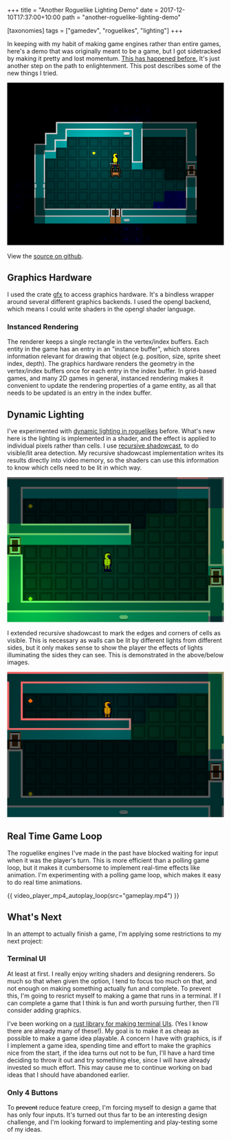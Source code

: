 +++
title = "Another Roguelike Lighting Demo"
date = 2017-12-10T17:37:00+10:00
path = "another-roguelike-lighting-demo"

[taxonomies]
tags = ["gamedev", "roguelikes", "lighting"]
+++

In keeping with my habit of making game engines rather than entire games, here's
a demo that was originally meant to be a game, but I got sidetracked by making
it pretty and lost momentum.
[This has happened before.](@/blog/post-mortem-of-abandoned-game/index.md) It's just another
step on the path to enlightenment. This post describes some of the new things I
tried.

![screenshot.png](screenshot.png)
<!-- more -->

View the [source on github](https://github.com/gridbugs/lighting-experiment).

## Graphics Hardware

I used the crate [gfx](https://github.com/gfx-rs/gfx) to access graphics hardware.
It's a bindless wrapper around several different graphics backends.
I used the opengl backend, which means I could write shaders in the opengl
shader language.

### Instanced Rendering

The renderer keeps a single rectangle in the vertex/index buffers.
Each entity in the game has an entry in an "instance buffer", which
stores information relevant for drawing that object (e.g. position, size, sprite
sheet index, depth). The graphics hardware renders the geometry in the
vertex/index buffers once for each entry in the index buffer.
In grid-based games, and many 2D games in general, instanced rendering makes it
convenient to update the rendering properties of a game entity, as all that
needs to be updated is an entry in the index buffer.


## Dynamic Lighting

I've experimented with 
[dynamic lighting in roguelikes](@/projects/roguelike-lighting-demo/index.md) before.
What's new here is the lighting is implemented in a shader, and the effect is
applied to individual pixels rather than cells. I use
[recursive shadowcast](@/blog/visible-area-detection-recursive-shadowcast/index.md),
to do visible/lit area detection. My recursive shadowcast implementation writes
its results directly into video memory, so the shaders can use this information
to know which cells need to be lit in which way.

![screenshot-green.png](screenshot-green.png)

I extended recursive shadowcast to mark the edges and corners of cells as
visible. This is
necessary as walls can be lit by different lights from different sides, but it
only makes sense to show the player the effects of lights illuminating the sides
they can see. This is demonstrated in the above/below images.

![screenshot-red.png](screenshot-red.png)

## Real Time Game Loop

The roguelike engines I've made in the past have blocked waiting for input when
it was the player's turn. This is more efficient than a polling game loop, but
it makes it cumbersome to implement real-time effects like animation. I'm
experimenting with a polling game loop, which makes it easy to do real time
animations.

{{ video_player_mp4_autoplay_loop(src="gameplay.mp4") }}

## What's Next

In an attempt to actually finish a game, I'm applying some restrictions to my
next project:

### Terminal UI

At least at first. I really enjoy writing shaders and designing renderers. So
much so that when given the option, I tend to focus too much on that, and not
enough on making something actually fun and complete. To prevent this, I'm going
to resrict myself to making a game that runs in a terminal.
If I can complete a game that
I think is fun and worth pursuing further, then I'll consider adding graphics.

I've been working on
a [rust library for making terminal UIs](https://crates.io/crates/prototty). (Yes I know
there are already many of these!). My goal is to make it as cheap as possible to
make a game idea playable. A concern I have with graphics, is if I implement a
game idea, spending time and effort to make the graphics nice from the start, if
the idea turns out not to be fun, I'll have a hard time deciding to throw it
out and try something else, since I will have already invested so much effort.
This may cause me to continue working on bad ideas that I should have abandoned
earlier.

### Only 4 Buttons

To ~~prevent~~ reduce feature creep, I'm forcing myself to design a game that
has only four inputs. It's turned out thus far to be an interesting design
challenge, and I'm looking forward to implementing and play-testing some of my
ideas.

